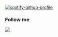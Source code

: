 [![spotify-github-profile](https://spotify-github-profile.vercel.app/api/view?uid=rchhnd4&cover_image=true&theme=default)](https://github.com/kittinan/spotify-github-profile)

<h3>Follow me</h3>
<p>
  <a href="https://open.spotify.com/user/rchhnd4">
    <img src="https://img.shields.io/static/v1?label=%E2%80%8B&message=Spotify&color=1ED760&style=flat-square&logo=spotify" />
  </a>
</p>
